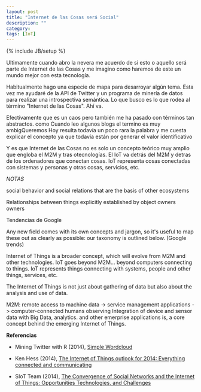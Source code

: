```yaml
---
layout: post
title: "Internet de las Cosas será Social"
description: ""
category: 
tags: [IoT]
---
```

{% include JB/setup %}

Ultimamente cuando abro la nevera me acuerdo de si esto o aquello será parte de Internet de las Cosas y me imagino como haremos de este un mundo mejor con esta tecnología.

Habitualmente hago una especie de mapa para desarroyar algún tema. Esta vez me ayudaré de la API de Twitter y un programa de minería de datos para realizar una introspectiva semántica. Lo que busco es lo que rodea al término "Internet de las Cosas". Ahí va.


Efectivamente que es un caos pero también me ha pasado con términos tan abstractos. como Cuando leo algunos blogs el termino es muy ambigQueremos Hoy resulta todavía un poco rara la palabra y me cuesta explicar el concepto ya que todavía están por generar el valor identificativo 

Y es que Internet de las Cosas no es solo un concepto teórico muy amplio que engloba el M2M y tras otecnologías. El IoT va detrás del M2M y detras de los ordenadores que conectan cosas. IoT representa cosas conectadas con sistemas y personas y otras cosas, servicios, etc.

*NOTAS*

social behavior and social relations that are the basis of other ecosystems

Relationships between things explicitly established by object
owners
owners

Tendencias de Google

<script type="text/javascript" src="//www.google.com/trends/embed.js?hl=es&q=Internet+of+things&date=1/2013+17m&cmpt=geo&content=1&cid=TIMESERIES_GRAPH_0&export=5&w=500&h=330"></script>

Any new field comes with its own concepts and jargon, so it's useful to map these out as clearly as possible: our taxonomy is outlined below. (Google trends)


Internet of Things is a broader concept, which will evolve from M2M and other technologies. IoT goes beyond M2M… beyond computers connecting to things. IoT represents things connecting with systems, people and other things, services, etc. 

The Internet of Things is not just about gathering of data but also about the analysis and use of data. 

M2M: remote access to machine data -> service management applications -> computer-connected humans observing Integration of device and sensor
data with Big Data, analytics. and other emerprise applications is, a core concept behind the emerging Internet
of Things.

**Referencias**

- Mining Twitter with R (2014), [Simple Wordcloud](https://sites.google.com/site/miningtwitter/questions/talking-about/wordclouds/wordcloud1)

- Ken Hess (2014), [The Internet of Things outlook for 2014: Everything connected and communicating](http://www.zdnet.com/the-internet-of-things-outlook-for-2014-everything-connected-and-communicating-7000024930/)

- SIoT Team (2014), [The Convergence of Social Networks and the Internet of Things: Opportunities Technologies, and Challenges](http://www.social-iot.org/index.php?p=news&n=16)





